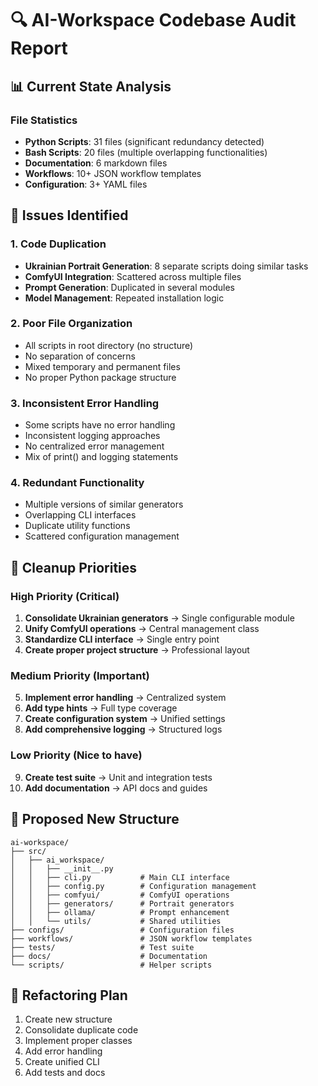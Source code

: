 # 🔍 AI-Workspace Codebase Audit Report

## 📊 Current State Analysis

### File Statistics
- **Python Scripts**: 31 files (significant redundancy detected)
- **Bash Scripts**: 20 files (multiple overlapping functionalities)
- **Documentation**: 6 markdown files
- **Workflows**: 10+ JSON workflow templates
- **Configuration**: 3+ YAML files

## 🚨 Issues Identified

### 1. Code Duplication
- **Ukrainian Portrait Generation**: 8 separate scripts doing similar tasks
- **ComfyUI Integration**: Scattered across multiple files
- **Prompt Generation**: Duplicated in several modules
- **Model Management**: Repeated installation logic

### 2. Poor File Organization
- All scripts in root directory (no structure)
- No separation of concerns
- Mixed temporary and permanent files
- No proper Python package structure

### 3. Inconsistent Error Handling
- Some scripts have no error handling
- Inconsistent logging approaches
- No centralized error management
- Mix of print() and logging statements

### 4. Redundant Functionality
- Multiple versions of similar generators
- Overlapping CLI interfaces
- Duplicate utility functions
- Scattered configuration management

## 🎯 Cleanup Priorities

### High Priority (Critical)
1. **Consolidate Ukrainian generators** → Single configurable module
2. **Unify ComfyUI operations** → Central management class
3. **Standardize CLI interface** → Single entry point
4. **Create proper project structure** → Professional layout

### Medium Priority (Important)
5. **Implement error handling** → Centralized system
6. **Add type hints** → Full type coverage
7. **Create configuration system** → Unified settings
8. **Add comprehensive logging** → Structured logs

### Low Priority (Nice to have)
9. **Create test suite** → Unit and integration tests
10. **Add documentation** → API docs and guides

## 📁 Proposed New Structure
```
ai-workspace/
├── src/
│   ├── ai_workspace/
│   │   ├── __init__.py
│   │   ├── cli.py           # Main CLI interface
│   │   ├── config.py        # Configuration management
│   │   ├── comfyui/         # ComfyUI operations
│   │   ├── generators/      # Portrait generators
│   │   ├── ollama/          # Prompt enhancement
│   │   └── utils/           # Shared utilities
├── configs/                 # Configuration files
├── workflows/               # JSON workflow templates
├── tests/                   # Test suite
├── docs/                    # Documentation
└── scripts/                 # Helper scripts
```

## 🔧 Refactoring Plan
1. Create new structure
2. Consolidate duplicate code
3. Implement proper classes
4. Add error handling
5. Create unified CLI
6. Add tests and docs
